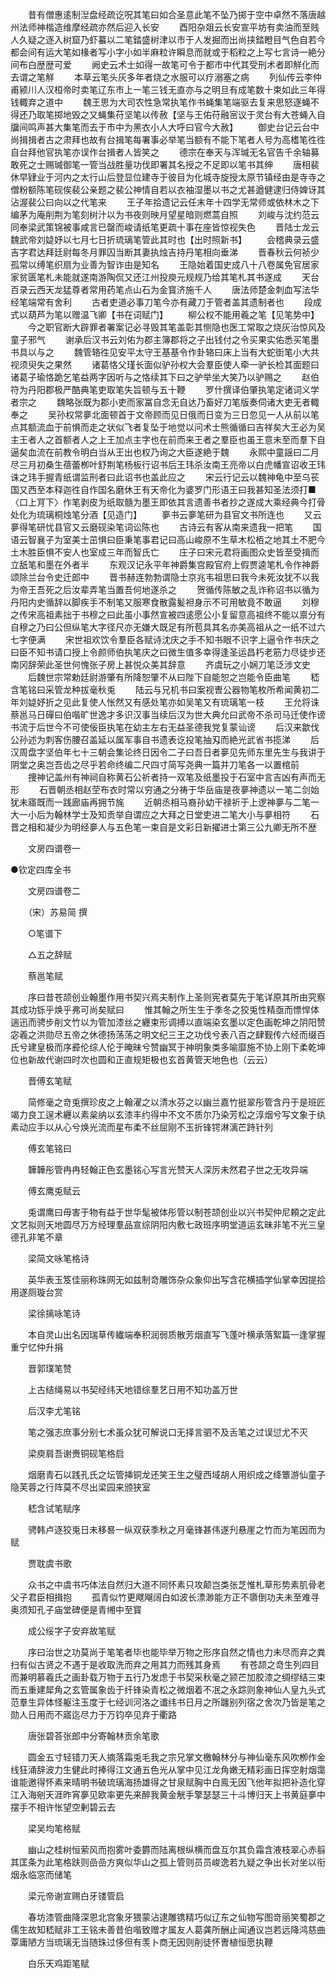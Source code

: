 <!-- { "loadSidebar": true } -->
　　昔有僧惠逺制湼盘经疏讫呪其笔曰如合圣意此笔不坠乃掷于空中卓然不落唐越州法师神楷造维摩经疏亦然后迎入长安
　　酉阳杂爼云长安宣平坊有卖油而至贱人久疑之逐入树窟乃虾蟇以二笔錔盛树津以市于人发掘而出尚挟錔瞪目气色自若今都会间有运大笔如椽者写小字小如半麻粒许瞬息而就或于稻粒之上写七言诗一絶分间布白歴歴可爱
　　阙史云术士如得一故笔可令于都市中代其受刑术者即觧化而去谓之笔觧
　　本草云笔头灰多年者烧之水服可以疗溺塞之病
　　列仙传云李仲甫颍川人汉桓帝时卖笔辽东市上一笔三钱无直亦与之明旦有成笔数十束如此三年得钱輙弃之道中
　　魏王思为大司农性急常执笔作书蝇集笔端驱去复来思怒逐蝇不得还乃取笔掷地毁之又蝇集苻坚笔以传赦【坚与王佑苻融宻议于灵台有大苍蝇入自牖间鸣声甚大集笔而去于市中为黑衣小人大呼曰官今大赦】
　　御史台记云台中尚揖揖者古之肃拜也故有台揖笔每署事必举笔当额有不能下笔者人号为高榰笔徃徃自台拜他官执笔亦误作台揖者人皆笑之
　　德宗在奉天与浑瑊无名官告千余轴募敢死之士赐瑊御笔一管当战胜量功伐即署其名授之不足即以笔书其绅
　　唐相裴休早肄业于河内之太行山后登显位建寺于彼目为化城寺旋授太原节镇经由是寺寺之僧粉额陈笔砚俟裴公亲题之裴公神情自若以衣袖湿墨以书之尤甚遒健逮归侍婢讶其沾渥裴公曰向以之代笔来
　　王子年拾遗记云任末年十四学无常师或依林木之下编茅为庵削荆为笔刻树汁以为书夜则映月望星暗则燃蒿自照
　　刘峻与沈约范云同奉梁武策锦被事咸言已罄而峻请纸笔更疏十事在座皆惊视失色
　　晋陆士龙云魏武帝刘媫妤以七月七日折琉璃笔管此其时也【出时照新书】
　　会稽典录云盛吉字君达拜廷尉每冬月罪囚当断其妻执烛吉持丹笔相向垂涕
　　晋春秋云何祯少孤常以缚笔织扇为业善为智诈由是知名
　　王隐始着国史成八十八卷属免官居家家贫匮笔札未能就遂南游陶侃又还江州投庾元规规乃给其笔札其书遂成
　　天台百录云西天龙猛尊者常用药笔点山石为金寳济施千人
　　唐法师楚金刺血写法华经笔端常有舍利
　　古者吏道必事刀笔今亦有藏刀于管者盖其遗制者也
　　段成式以葫芦为笔以赠温飞卿【书在词赋门】
　　柳公权不能用羲之笔【见笔势中】
　　今之职官断大辟罪者署案记必寻毁其笔盖彰其恻隐也医工常取之烧灰治惊风及童子邪气
　　谢承后汉书云刘佑为郡主簿郡将之子出钱付之令买果实佑悉买笔墨书具以与之
　　魏管辂徃见安平太守王基基令作卦辂曰床上当有大蛇衘笔小大共视须臾失之果然
　　诸葛恪父瑾长面似驴孙权大会羣臣使人牵一驴长检其面题曰诸葛子瑜恪跪乞笔益两字因听与之恪续其下曰之驴举坐大笑乃以驴赐之
　　赵伯符为丹阳郡极严酷典笔吏取笔失旨顿与五十鞭
　　罗什撰译伯肇执笔定诸词义学者宗之
　　魏略张既为郡小吏而家冨自念无自达乃畜好刀笔版奏伺诸大吏无者輙奉之
　　吴孙权常夣北面顿首于文帝顾而见日俄而日变为三日忽见一人从前以笔点其额流血于前惧而走之状似飞者复坠于地觉以问术士熊循循曰吉祥矣大王必为吴主王者人之首额者人之上王加点主字也在前而来王者之羣臣也虽王意未至而羣下自逼矣血流在前教令明白当从王出也权乃询之大臣遂絶于魏
　　永熙中童謡曰二月尽三月初桑生蓓蕾栁叶舒荆笔杨板行诏书后王玮杀汝南王亮帝以白虎幡宣诏收王玮诛之玮手握青纸谓监刑者曰此诏书也盖此应之
　　宋云行记云以魏神龟中至乌苌国又西至本释迦徃自作国名磨休王有天帝化为婆罗门形语王曰我甚知圣法须打■〈口上肎下〉作笔剥皮为纸取髓为墨王即依其言遗善书者抄之遂成大乘经典今打骨处化为琉璃桐烛笔分酒【见造门】
　　夣书云夣笔研为县官文书所连也
　　又云夣得笔研忧县官又云磨砚染笔词讼陈也
　　古诗云有客从南来遗我一把笔
　　国语云智襄子为室美士茁惧曰臣秉笔事君记曰高山峻原不生草木松栢之地其土不肥今土木胜臣惧不安人也室成三年而智氏亡
　　庄子曰宋元君将画图众史皆至受揖而立舐笔和墨在外者半
　　东观汉记永平年神爵集宫殿官府上假贾逵笔札令作神爵颂除兰台令史迁郎中
　　晋书赫连勃勃谓隐士京兆韦祖思曰我今未死汝犹不以我为帝王吾死之后汝辈弄笔当置吾何地遂杀之
　　贺循传陈敏之乱诈称诏书以循为丹阳内史循辞以脚疾手不制笔又服寒食散露髪袒身示不可用敏竟不敢逼
　　刘穆之传宋高祖素拙于书穆之曰此虽小事然宣被四逺愿公小复留意高祖终不能以禀分有自穆之乃曰公但纵笔大字径尺亦无嫌大既足有所苞具其名亦美高祖从之一纸不过六七字便满
　　宋世祖欢饮令羣臣各赋诗沈庆之手不知书眼不识字上逼令作书庆之曰臣不知书请口授上令颜师伯执笔庆之曰微生值多幸得逢圣运昌朽老筋力尽徒步还南冈辞荣此圣世何愧张子房上甚悦众美其辞意
　　齐虞玩之小娴刀笔泛涉文史
　　后魏世宗常勅廷尉游肇有所降恕肇不从曰陛下自能恕之岂能令臣曲笔
　　嵇含笔铭曰采管龙种拔毫秋兎
　　陆云与兄机书曰案视曺公器物笔枚所希闻黄初二年刘媫妤折之见此复使人怅然又有感处笔亦如吴笔又有琉璃笔一枝
　　王允将诛蔡邕马日磾曰伯喈旷世逸才多识汉事当续后汉为世大典允曰武帝不杀司马迁使作谤书流于后世今不可使佞臣执笔在幼主左右无益圣德我党复蒙讪谤
　　后汉来歙伐公孙述为刺客伤腰召盖延以属军事自书遗表讫投笔抽刄而絶光武省书揽涕
　　后汉周盘字坚伯年七十三朝会集论终日因令二子曰吾日者夣见先师东里先生与我讲于阴堂之奥岂吾齿之尽乎若命终编二尺四寸简写尧典一篇并刀笔各一以置棺前
　　捜神记盖州有神祠自称黄石公祈者持一双笔及纸墨投于石室中言吉凶有声而无形
　　石晋朝丞相赵茔布衣时常以穷通之分祷于华岳庙是夜夣神遗以一笔二剑始犹未寤既而一践廊庙再拥节旄
　　近朝丞相马裔孙幼干禄祈于上逻神夣与二笔一大一小后为翰林学士及知贡举自谓应之大拜之日堂吏进二笔大小与夣相符
　　石晋之相和凝少为明经夣人与五色笔一束自是文彩日新擢进士第三公九卿无所不歴

　　文房四谱卷一


●钦定四库全书

　　文房四谱卷二

　　（宋）苏易简 撰

　　○笔谱下

　　△五之辞赋

　　蔡邕笔赋

　　序曰昔苍颉创业翰墨作用书契兴焉夫制作上圣则宪者莫先于笔详原其所由究察其成功铄乎焕乎弗可尚矣赋曰
　　惟其翰之所生生于季冬之狡兎性精亟而慓悍体遄迅而骋步削文竹以为管加漆丝之纒束形调搏以直端染玄墨以定色画乾坤之阴阳赞宓羲之洪勋尽五帝之休德扬荡荡之明文纪三王之功伐兮表八百之肆觐传六经而缀百氏兮建皇极而序彛伦综人伦于晻昧兮赞幽冥于神明象类多喻靡施不协上刚下柔乾坤位也新故代谢四时次也圆和正直规矩极也玄首黄管天地色也（云云）

　　晋傅玄笔赋

　　简修毫之竒兎撰珍皮之上翰濯之以清水芬之以幽兰嘉竹挺翠彤管含丹于是班匠竭力良工逞术纒以素枲纳以玄漆丰约得中不文不质尔乃染芳松之淳烟兮写文象于纨素动应手以从心兮焕光流而星布柔不丝屈刚不玉折锋锷淋漓芒跱针列

　　傅玄笔铭曰

　　韡韡彤管冉冉轻翰正色玄墨铭心写言光赞天人深厉未然君子世之无攻异端

　　傅玄鹰兎赋云

　　兎谓鹰曰毋害于物有益于世华髦被体彤管以制苍颉创业以兴书契仲尼頼之定此文艺拟则天地圆尽万方经理羣品宣综阴阳内敷七政班序明堂道运玄昧非笔不光三皇德孔非笔不章

　　梁简文咏笔格诗

　　英华表玉笈佳丽称珠网无如兹制竒雕饰杂众象仰出写含花横插学仙掌幸因提拾用遂厕璇台赏

　　梁徐摛咏笔诗

　　本自灵山出名因瑞草传纎端奉积润弱质散芳烟直写飞蓬叶横承落絮篇一逢掌握重宁忆仲升捐

　　晋郭璞笔赞

　　上古结绳易以书契经纬天地错综羣艺日用不知功盖万世

　　后汉李尤笔铭

　　笔之强志庶事分别七术虽众犹可解说口无择言驷不及舌笔之过误愆尤不灭

　　梁庾肩吾谢赉铜砚笔格启

　　烟磨青石以践孔氏之坛管挿铜龙还笑王生之璧西域胡人用织成之绛簟游仙童子隐芙蓉之行阵莫不尽出梁园来颁狭室

　　嵇含试笔赋序

　　骋韩卢逐狡兎日未移晷一纵双获季秋之月毫锋甚伟遂刋悬崖之竹而为笔因而为赋

　　贾耽虞书歌

　　众书之中虞书巧体法自然归大道不同怀素只攻颠岂类张芝惟札草形势素肌骨老父子君臣相揖抱
　　孤青似竹更飕飗阔白如波长漂渺能方正不隳倒功夫未至难寻奥须知孔子庙堂碑便是青缃中至寳

　　成公绥字子安弃故笔赋

　　序曰治世之功莫尚于笔笔者毕也能毕举万物之形序自然之情也力未尽而弃之粪扫有似古贤之不遇于是收取洗而弃之用其力而残其身焉
　　有苍颉之竒生列四目而兼明慕羲氏之画卦载万物于五行乃发虑于书契采秋毫之颕芒加胶漆之绸缪结三束而五重建犀角之玄管属象齿于纤锋染青松之微烟着不冺之永踪则象神仙人皇九头式范羣生异体怪躯注玉度于七经训河洛之谶纬书日月之所躔别列宿之舍次乃皆是笔之勋人日用而不寤迄尽力于万钧卒见弃于衢路

　　唐张碧荅张郎中分寄翰林贡余笔歌

　　圆金五寸轻错刀天人摘落霜兎毛我之宗兄掌文檄翰林分与神仙毫东风吹栁作金线狂涌辞波力生健此时捧得江文通五色光从掌中见江龙角嫩无精彩画日挥空射烟霭谁能邀得怀素来晴明书破琉璃海扬雄得之甘泉赋胸中白鳯无因飞他年拟把补造化穿江入海剜天涯昨宵夣见欧率更先来醉我黄金觥手擎瑟瑟三十斗博归天上书黄庭夣中摆手不相许怅望空剰碧云去

　　梁吴均笔格赋

　　幽山之桂树恒萦风而抱雾叶委欝而陆离根纵横而盘互尔其负霜含液枝翠心赤翦其匡条为此笔格趺则嵒嵒方爽似华山之孤上管则员员峻逸若九疑之争出长对坐以衔烟永临窓而储笔

　　梁元帝谢宣赐白牙镂管启

　　春坊漆管曲降深恩北宫象牙猥蒙沾逮雕镌精巧似辽东之仙物写图竒丽笑蜀郡之儒生故知嵇赋非工王铭未善昔伯喈致赠才属友人葛龚所酬止闻通议岂若远降鸿慈曲覃庸陋方当琉璃无当随珠过侈但有羡卜商无因则削徒怀曺植恒愿执鞭

　　白乐天鸡距笔赋

